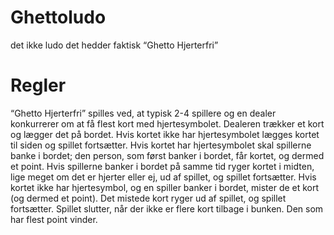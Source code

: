 # Ghettoludo 
det ikke ludo det hedder faktisk “Ghetto Hjerterfri” 

# Regler 
“Ghetto Hjerterfri” spilles ved, at typisk 2-4 spillere og en dealer konkurrerer om at få flest kort med hjertesymbolet. Dealeren trækker et kort og lægger det på bordet. Hvis kortet ikke har hjertesymbolet lægges kortet til siden og spillet fortsætter. Hvis kortet har hjertesymbolet skal spillerne banke i bordet; den person, som først banker i bordet, får kortet, og dermed et point. Hvis spillerne banker i bordet på samme tid ryger kortet i midten, lige meget om det er hjerter eller ej, ud af spillet, og spillet fortsætter. Hvis kortet ikke har hjertesymbol, og en spiller banker i bordet, mister de et kort (og dermed et point). Det mistede kort ryger ud af spillet, og spillet fortsætter. Spillet slutter, når der ikke er flere kort tilbage i bunken. Den som har flest point vinder.


